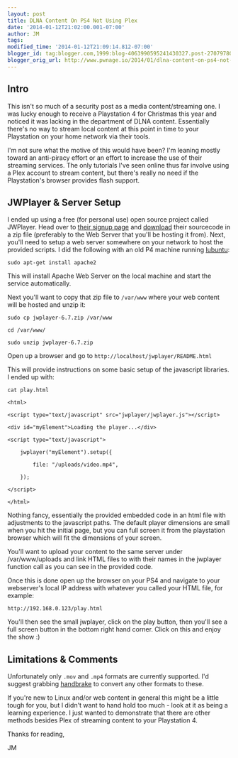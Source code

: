 ```yaml
---
layout: post
title: DLNA Content On PS4 Not Using Plex
date: '2014-01-12T21:02:00.001-07:00'
author: JM
tags: 
modified_time: '2014-01-12T21:09:14.812-07:00'
blogger_id: tag:blogger.com,1999:blog-4063990595241430327.post-2707978049967521468
blogger_orig_url: http://www.pwnage.io/2014/01/dlna-content-on-ps4-not-using-plex.html
---
```


## Intro

This isn't so much of a security post as a media content/streaming one. I was lucky enough to receive a Playstation 4 for Christmas this year and noticed it was lacking in the department of DLNA content. Essentially there's no way to stream local content at this point in time to your Playstation on your home network via their tools.

I'm not sure what the motive of this would have been? I'm leaning mostly toward an anti-piracy effort or an effort to increase the use of their streaming services. The only tutorials I've seen online thus far involve using a Plex account to stream content, but there's really no need if the Playstation's browser provides flash support.

## JWPlayer & Server Setup

I ended up using a free (for personal use) open source project called JWPlayer. Head over to [their signup page](http://www.jwplayer.com/sign-up/) and [download](https://account.jwplayer.com/static/download/jwplayer-6.7.zip) their sourcecode in a zip file (preferably to the Web Server that you'll be hosting it from). Next, you'll need to setup a web server somewhere on your network to host the provided scripts. I did the following with an old P4 machine running [lubuntu](http://lubuntu.net/):

`sudo apt-get install apache2`

This will install Apache Web Server on the local machine and start the service automatically.

Next you'll want to copy that zip file to `/var/www` where your web content will be hosted and unzip it:

`sudo cp jwplayer-6.7.zip /var/www`

`cd /var/www/`

`sudo unzip jwplayer-6.7.zip`

Open up a browser and go to `http://localhost/jwplayer/README.html`

This will provide instructions on some basic setup of the javascript libraries. I ended up with:

`cat play.html`

```
<html>

<script type="text/javascript" src="jwplayer/jwplayer.js"></script>

<div id="myElement">Loading the player...</div>

<script type="text/javascript">

    jwplayer("myElement").setup({

        file: "/uploads/video.mp4",

    });

</script>

</html>
```

Nothing fancy, essentially the provided embedded code in an html file with adjustments to the javascript paths. The default player dimensions are small when you hit the initial page, but you can full screen it from the playstation browser which will fit the dimensions of your screen.

You'll want to upload your content to the same server under /var/www/uploads and link HTML files to with their names in the jwplayer function call as you can see in the provided code.

Once this is done open up the browser on your PS4 and navigate to your webserver's local IP address with whatever you called your HTML file, for example:

`http://192.168.0.123/play.html`

You'll then see the small jwplayer, click on the play button, then you'll see a full screen button in the bottom right hand corner. Click on this and enjoy the show :)

## Limitations & Comments

Unfortunately only `.mov` and `.mp4` formats are currently supported. I'd suggest grabbing [handbrake](http://handbrake.fr/) to convert any other formats to these.

If you're new to Linux and/or web content in general this might be a little tough for you, but I didn't want to hand hold too much - look at it as being a learning experience. I just wanted to demonstrate that there are other methods besides Plex of streaming content to your Playstation 4.

Thanks for reading,

JM

